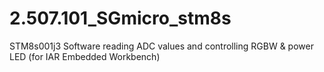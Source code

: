 # 2.507.101_SGmicro_stm8s
STM8s001j3 Software reading ADC values and controlling RGBW &amp; power LED (for IAR Embedded Workbench)
